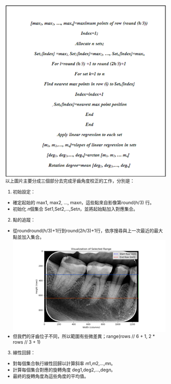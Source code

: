 ![原文內容](img/origin.png)  
以上圖片主要分成三個部分去完成牙齒角度校正的工作，分別是：    
1. 初始設定：
- 確定起始的 max1, max2, ..., max𝑛，這些點來自影像第round(ℎ/3) 行。
- 初始化 𝑛個集合 Set1,Set2,…,Set𝑛，並將起始點加入對應集合。  
2. 點的追蹤：  
- 從roundround(ℎ/3)+1行到round(2ℎ/3)+1行，依序搜尋與上一次最近的最大點並加入集合。  
![補充說明](img/Figure_1.png)  
- 但我們的牙齒位子不同，所以範圍有些微差異；range(rows // 6 + 1, 2 * rows // 3 + 1)
3. 線性回歸：  
- 對每個集合執行線性回歸以計算斜率 𝑚1,𝑚2,…,𝑚𝑛。  
- 計算每個集合對應的旋轉角度 deg1,deg2,…,deg𝑛。
- 最終的旋轉角度為這些角度的平均值。
